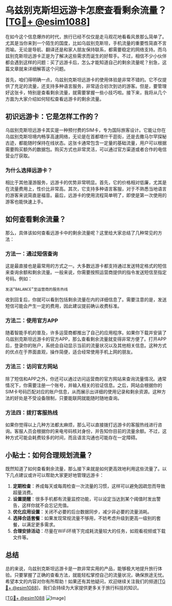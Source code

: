 # 乌兹别克斯坦远游卡怎麽查看剩余流量？[[TG💪+ @esim1088](https://t.me/s/esim1088)]

在如今这个信息爆炸的时代，旅行已经不仅仅是走马观花地看看风景那么简单了。尤其是当你来到一个陌生的国度，比如乌兹别克斯坦，手机流量的重要性简直不言而喻。无论是导航、翻译还是和家人朋友保持联系，都需要稳定的网络支持。而乌兹别克斯坦远游卡正是为了解决这些需求而诞生的好帮手。不过，相信不少小伙伴都会遇到这样的问题：买了远游卡后，怎么才能知道自己的剩余流量呢？别急，这篇文章就来详细解答这个问题。

首先，咱们得明确一点，乌兹别克斯坦远游卡的使用体验是非常不错的。它不仅提供了充足的流量，还支持多种语言服务，非常适合初次到访的游客。但是，要管理好这张卡，特别是查看剩余流量，就需要掌握一些小技巧啦。接下来，我将从几个方面为大家介绍如何轻松查看远游卡的剩余流量。

## 初识远游卡：它是怎样工作的？

乌兹别克斯坦远游卡其实是一种预付费的SIM卡，专为国际旅客设计。它能让你在乌兹别克斯坦境内畅享高速网络，无论是在首都塔什干逛街，还是去撒马尔罕探秘古迹，都能随时保持在线状态。这张卡通常包含一定量的基础流量，用户可以根据需要购买额外的数据包。购买方式也非常灵活，可以通过官方渠道或者合作的电信营业厅获取。

### 为什么选择远游卡？
相比于其他漫游服务，远游卡的优势非常明显。首先，它的价格相对低廉，尤其是在流量费用上，性价比非常高。其次，它支持多种语言客服，对于不熟悉当地语言的游客来说简直是福音。最后，远游卡的使用流程简单明了，即使是第一次使用的游客也能快速上手。

## 如何查看剩余流量？

那么，具体该如何查看远游卡中的剩余流量呢？这里给大家总结了几种常见的方法：

### 方法一：通过短信查询
这是最直接也是最常用的方式之一。大多数远游卡都支持通过发送特定格式的短信来查询余额和剩余流量。一般来说，你需要按照运营商提供的指令发送短信至指定号码。例如：
```
发送“BALANCE”至运营商的服务热线
```
收到回复后，你就可以看到包括剩余流量在内的详细信息了。需要注意的是，发送短信可能会产生一定的费用，因此建议提前确认收费标准。

### 方法二：使用官方APP
随着智能手机的普及，许多运营商都推出了自己的应用程序。如果你下载并安装了乌兹别克斯坦远游卡的官方APP，那么查看剩余流量就变得非常方便了。打开APP后，登录你的账户，系统会自动显示当前的流量状况以及其他相关信息。这种方式的优点在于界面直观，操作简便，适合经常使用手机上网的朋友。

### 方法三：访问官方网站
除了短信和APP之外，你还可以通过访问运营商的官方网站来查询流量情况。通常情况下，你需要注册一个账号，并输入相关的验证信息。之后，网站会根据你的SIM卡号码匹配对应的账户信息，从而展示出详细的使用记录和剩余资源。这种方法的好处是不受设备限制，只要能联网就能随时随地查询。

### 方法四：拨打客服热线
如果你觉得以上几种方法都太麻烦，那么可以直接拨打远游卡的客服热线进行咨询。客服人员会根据你的来电号码核对身份，并告知你目前的流量余额。不过，这种方式可能会耗费较多的时间，而且语言沟通也可能存在一定障碍。

## 小贴士：如何合理规划流量？

既然知道了如何查看剩余流量，那么接下来就是如何更高效地利用这些流量了。以下几点建议或许可以帮助大家更好地管理远游卡：

1. **定期检查**：养成每天或每周检查一次流量的习惯，这样可以避免因疏忽而导致超量消费。
2. **设置提醒**：很多手机都有流量监控功能，可以设定当达到某个阈值时发出警告，这样你就不会忘记充值。
3. **优化应用设置**：关闭不必要的后台数据同步，减少非必要的流量消耗。
4. **选择合适套餐**：如果发现常规流量不够用，不妨考虑升级到更高一级别的套餐，以满足更多需求。
5. **合理安排活动**：尽量在WiFi环境下完成耗流量较大的任务，如观看视频或下载文件等。

## 总结

总的来说，乌兹别克斯坦远游卡是一款非常实用的产品，能够极大地提升旅行体验。只要掌握了正确的查看方法，就能轻松掌控自己的流量状况，确保旅途无忧。希望本文的内容对你有所帮助！如果还有其他疑问，欢迎继续关注我们的频道[[TG💪+ @esim1088](https://t.me/s/esim1088)]，我们会持续为大家提供更多关于旅行科技的知识。

[[TG💪+ @esim1088](https://t.me/s/esim1088) ![Image](https://i.postimg.cc/4NQfJmqS/Snipaste-2025-05-13-00-14-12.png)]